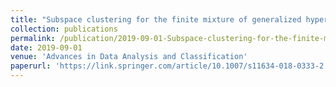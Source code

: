 ```yaml
---
title: "Subspace clustering for the finite mixture of generalized hyperbolic distributions"
collection: publications
permalink: /publication/2019-09-01-Subspace-clustering-for-the-finite-mixture-of-generalized-hyperbolic-distributions
date: 2019-09-01
venue: 'Advances in Data Analysis and Classification'
paperurl: 'https://link.springer.com/article/10.1007/s11634-018-0333-2'
---
```




